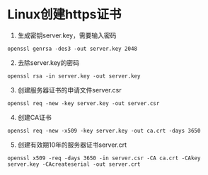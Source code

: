 # Linux创建https证书

1. 生成密钥server.key，需要输入密码

``` shell
openssl genrsa -des3 -out server.key 2048
```

2. 去除server.key的密码

```shell
openssl rsa -in server.key -out server.key
```

3. 创建服务器证书的申请文件server.csr

```shell
openssl req -new -key server.key -out server.csr
```

4. 创建CA证书

```shell
openssl req -new -x509 -key server.key -out ca.crt -days 3650
```

5. 创建有效期10年的服务器证书server.crt

```shell
openssl x509 -req -days 3650 -in server.csr -CA ca.crt -CAkey server.key -CAcreateserial -out server.crt
```



